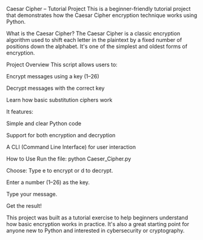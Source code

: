 Caesar Cipher – Tutorial Project
This is a beginner-friendly tutorial project that demonstrates how the Caesar Cipher encryption technique works using Python.

 What is the Caesar Cipher?
The Caesar Cipher is a classic encryption algorithm used to shift each letter in the plaintext by a fixed number of positions down the alphabet. It's one of the simplest and oldest forms of encryption.

Project Overview
This script allows users to:

Encrypt messages using a key (1–26)

Decrypt messages with the correct key

Learn how basic substitution ciphers work

It features:

Simple and clear Python code

Support for both encryption and decryption

A CLI (Command Line Interface) for user interaction

How to Use
Run the file:
python Caeser_Cipher.py

Choose:
Type e to encrypt or d to decrypt.

Enter a number (1–26) as the key.

Type your message.

Get the result!

This project was built as a tutorial exercise to help beginners understand how basic encryption works in practice. It's also a great starting point for anyone new to Python and interested in cybersecurity or cryptography.



